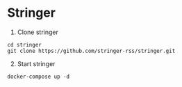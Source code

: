 # Stringer

1. Clone stringer

```
cd stringer
git clone https://github.com/stringer-rss/stringer.git
```

2. Start stringer

```
docker-compose up -d
```